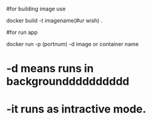 #for building  image use 

docker build -t imagename(#ur wish) .

#for run app

docker run -p (portnum) -d image or container name
#  -d means runs in backgroundddddddddd
#   -it runs as intractive mode.
